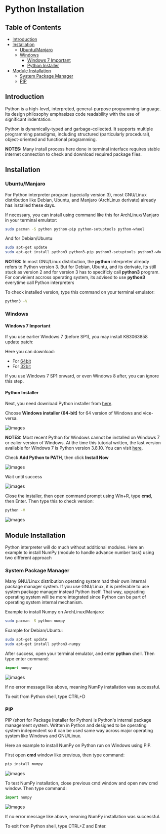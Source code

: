 # Python Installation

## Table of Contents
- [Introduction](#introduction)
- [Installation](#installation)
    + [Ubuntu/Manjaro](#ubuntumanjaro)
    + [Windows](#windows)
        * [Windows 7 Important](#windows-7-important)
        * [Python Installer](#python-installer)
- [Module Installation](#module-installation)
    + [System Package Manager](#system-package-manager)
    + [PIP](#pip)

## Introduction

Python is a high-level, interpreted, general-purpose programming language.
Its design philosophy emphasizes code readability with the use of significant indentation.

Python is dynamically-typed and garbage-collected. It supports multiple programming paradigms, including structured (particularly procedural), object-oriented and functional programming.

**NOTES:** Many install process here done in terminal interface requires stable internet connection to check and download required package files.

## Installation

### Ubuntu/Manjaro

For Python interpreter program (specially version 3), most GNU/Linux distribution like Debian, Ubuntu, and Manjaro (ArchLinux derivate) already has installed these days.

If necessary, you can install using command like this for ArchLinux/Manjaro in your terminal emulator:

```sh
sudo pacman -S python python-pip python-setuptools python-wheel
```

And for Debian/Ubuntu

```sh
sudo apt-get update
sudo apt-get install python3 python3-pip python3-setuptools python3-wheel
```

**NOTES:** In most GNU/Linux distribution, the **python** interpreter already refers to Python version 3.
But for Debian, Ubuntu, and its derivate, its still stuck as version 2 and for version 3 has to specificly call **python3** program. For convinient accross operating system, its advised to use **python3** everytime call Python interpreters

To check installed version, type this command on your terminal emulator:

```sh
python3 -V
```

### Windows

#### Windows 7 Important

If you use earlier Windows 7 (before SP1), you may install KB3063858 update patch:

Here you can download:
- For [64bit](https://www.microsoft.com/en-us/download/details.aspx?id=47442)
- For [32bit](https://www.microsoft.com/en-us/download/details.aspx?id=47409)

If you use Windows 7 SP1 onward, or even Windows 8 after, you can ignore this step.

#### Python Installer

Next, you need download Python installer from [here](https://www.python.org/downloads/release/python-3106/).

Choose **Windows installer (64-bit)** for 64 version of Windows and vice-versa.

![images](images/python_win_installer.png?raw=true)

**NOTES:** Most recent Python for Windows cannot be installed on Windows 7 or ealier version of Windows.
At the time this tutorial written, the last version available for Windows 7 is Python version 3.8.10.
You can visit [here](https://www.python.org/downloads/release/python-3810/).

Check **Add Python to PATH**, then click **Install Now**

![images](images/python_win_install.png?raw=true)

Wait until success

![images](images/python_win_install_success.png?raw=true)

Close the installer, then open command prompt using Win+R, type **cmd**, then Enter.
Then type this to check version:

```sh
python -V
```

![images](images/python_win_chkver.png?raw=true)

## Module Installation

Python interpreter will do much without additional modules.
Here an example to install NumPy (module to handle advance number task) using two different approach

### System Package Manager

Many GNU/Linux distribution operating system had their own internal package manager system.
If you use GNU/Linux, it is preferable to use system package manager instead Python itself.
That way, upgrading operating system will be more integrated since Python can be part of operating system internal mechanism.

Example to install Numpy on ArchLinux/Manjaro:

```sh
sudo pacman -S python-numpy
```

Example for Debian/Ubuntu:

```sh
sudo apt-get update
sudo apt-get install python3-numpy
```

After success, open your terminal emulator, and enter **python** shell.
Then type enter command:

```py
import numpy
```

![images](images/python_numpy_linux.png?raw=true)

If no error message like above, meaning NumPy installation was successful.

To exit from Python shell, type CTRL+D

### PIP

PIP (short for Package Installer for Python) is Python's internal package management system.
Written in Python and designed to be operating system independent so it can be used same way across major operating system like Windows and GNU/Linux.

Here an example to install NumPy on Python run on Windows using PIP.

First open **cmd** window like previous, then type command:

```sh
pip install numpy
```

![images](images/python_numpy_win0.png?raw=true)

To test NumPy installation, close previous cmd window and open new cmd window.
Then type command:

```py
import numpy
```

![images](images/python_numpy_win1.png?raw=true)

If no error message like above, meaning NumPy installation was successful.

To exit from Python shell, type CTRL+Z and Enter.
